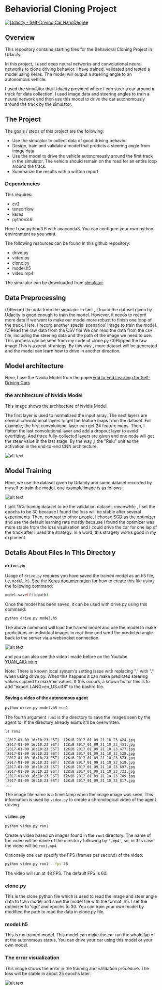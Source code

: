 # Behaviorial Cloning Project

[![Udacity - Self-Driving Car NanoDegree](https://s3.amazonaws.com/udacity-sdc/github/shield-carnd.svg)](http://www.udacity.com/drive)

Overview
---
This repository contains starting files for the Behavioral Cloning Project in Udacity.

In this project, I used deep neural networks and convolutional neural networks to clone driving behavior. I have trained, validated and tested a model using Keras. The model will output a steering angle to an autonomous vehicle.

I used the simulator that Udacity provided where I can steer a car around a track for data collection. I used image data and steering angles to train a neural network and then use this model to drive the car autonomously around the track by the simulator.

The Project
---
The goals / steps of this project are the following:
* Use the simulator to collect data of good driving behavior 
* Design, train and validate a model that predicts a steering angle from image data
* Use the model to drive the vehicle autonomously around the first track in the simulator. The vehicle should remain on the road for an entire loop around the track.
* Summarize the results with a written report

### Dependencies
This  requires:

* cv2
* tensorflow
* keras
* python3.6

Here I use python3.6 with anaconda3. You can configure your own python environment as you want.

The following resources can be found in this github repository:
* drive.py
* video.py
* clone.py
* model.h5
* video.mp4


The simulator can be downloaded from [simulator](https://github.com/udacity/self-driving-car-sim)

## Data Preprocessing
(1)Record the data from the simulator
	In fact , I found the dataset  given by Udacity is good enough to train the model. However, it needs to record more data if we want to make our model more robust to finish one loop of the track. Here, I record another special scenarios' image to train the model. 
(2)Read the raw data from the CSV file
	We can read the data from the csv file, including the steering data and the path of the image we  need to use. This process can be seen from my code of clone.py
(3)Flipped the raw image
	This is a great strantegy. By this way , more dataset will be generated and the model can learn how to drive in another direction.

## Model architecture
Here, I use the Nvidia Model from the paper[End to End Learning for Self-Driving Cars](https://arxiv.org/abs/1604.07316) 

[//]: # (Image References)
[image1]: Nvidiamodel.png "The architecture of Nvidia Model"

### the architecture of Nvidia Model
This  image shows the architecture of Nvidia Model.

The first layer is used to normalized the input array. The next layers are several convolutional layers to get the feature maps from
the dataset. For example, the first convolutional layer can get 24 feature maps. Then, I flatten the last convolutional layer and add a dropout layer to avoid overfitting. And three fully-collected layers are given and one node will get the steer value in the last stage. By the way ,I the "Relu" unit as the activation in the end-to-end CNN architecture. 

![alt text][image1]

## Model Training

Here, we use the dataset given by Udacity and some dataset recorded by myself to train the model.
one example image is as follows:

[//]: # (Image References)
[image2]: pic1.jpg "example of the training image"
![alt text][image2]

I split 15% traning dataset to be the validation dataset. meanwhile , I set the epochs to be 30 because I found the loss will be stable after several experiments. Then, contrast to other people, I choose SGD as the optimizer and use the default learning rate mostly because I found the optimizer was more stable from the loss visulization and I could drive the car for one lap of the track after I used the strategy. In a word, this stragety works good in my expriment.

## Details About Files In This Directory

### `drive.py`

Usage of `drive.py` requires you have saved the trained model as an h5 file, i.e. `model.h5`. See the [Keras documentation](https://keras.io/getting-started/faq/#how-can-i-save-a-keras-model) for how to create this file using the following command:
```sh
model.save(filepath)
```

Once the model has been saved, it can be used with drive.py using this command:

```sh
python drive.py model.h5
```

The above command will load the trained model and use the model to make predictions on individual images in real-time and send the predicted angle back to the server via a websocket connection.

[//]: # (Image References)
[image3]: drive.png "example of driving the car by AI"
![alt text][image3]

and you can also see the video I made before on the Youtube [YUAN_AIDriving](https://www.youtube.com/watch?v=JKGyAvju45A) 

Note: There is known local system's setting issue with replacing "," with "." when using drive.py. When this happens it can make predicted steering values clipped to max/min values. If this occurs, a known fix for this is to add "export LANG=en_US.utf8" to the bashrc file.

#### Saving a video of the autonomous agent

```sh
python drive.py model.h5 run1
```

The fourth argument `run1` is the directory to save the images seen by the agent to. If the directory already exists it'll be overwritten.

```sh
ls run1

[2017-01-09 16:10:23 EST]  12KiB 2017_01_09_21_10_23_424.jpg
[2017-01-09 16:10:23 EST]  12KiB 2017_01_09_21_10_23_451.jpg
[2017-01-09 16:10:23 EST]  12KiB 2017_01_09_21_10_23_477.jpg
[2017-01-09 16:10:23 EST]  12KiB 2017_01_09_21_10_23_528.jpg
[2017-01-09 16:10:23 EST]  12KiB 2017_01_09_21_10_23_573.jpg
[2017-01-09 16:10:23 EST]  12KiB 2017_01_09_21_10_23_618.jpg
[2017-01-09 16:10:23 EST]  12KiB 2017_01_09_21_10_23_697.jpg
[2017-01-09 16:10:23 EST]  12KiB 2017_01_09_21_10_23_723.jpg
[2017-01-09 16:10:23 EST]  12KiB 2017_01_09_21_10_23_749.jpg
[2017-01-09 16:10:23 EST]  12KiB 2017_01_09_21_10_23_817.jpg
...
```

The image file name is a timestamp when the image image was seen. This information is used by `video.py` to create a chronological video of the agent driving.

### `video.py`

```sh
python video.py run1
```

Create a video based on images found in the `run1` directory. The name of the video will be name of the directory following by `'.mp4'`, so, in this case the video will be `run1.mp4`.

Optionally one can specify the FPS (frames per second) of the video:

```sh
python video.py run1 --fps 48
```

The video will run at 48 FPS. The default FPS is 60.

### clone.py
This is the clone python file which is used to read the image and steer angle data to train model and save the model file with the format .h5.  I set the optimizer to 'sgd'  and epochs to 30. You can train your own model by modified the path to read the data in clone.py file.


### model.h5
This is my trained model. This model can make the car run the whole lap of at the autonomous status. You can drive your car using this model or your own model. 

[//]: # (Image References)

[image4]: figure_final.png "The error visualization"

### The error visualization
This  image shows the error in the training and validation procedure. The loss will be stable in about 25 epochs later.

![alt text][image4]



